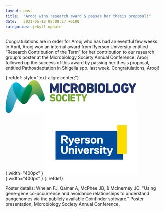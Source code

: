```yaml
---
layout: post
title:  "Arooj wins research award & passes her thesis proposal!"
date:   2021-05-12 08:08:27 +0100
categories: jekyll update
---
```

Congratulations are in order for Arooj who has had an eventful few weeks. In April, Arooj won an internal award from Ryerson University entitled “Research Contribution of the Term” for her contribution to our research group's poster at the Microbiology Society Annual Conference.  Arooj followed up the success of this award by passing her thesis proposal, entitled Pathoadaptation in Shigella spp. last week. Congratulations, Arooj!

{:refdef: style="text-align: center;"}
![image](/assets/images/posts/microbiology-society-logo.jpeg){:width="400px" }
![image](/assets/images/posts/ryerson-university-logo.jpeg){:width="400px" }
{: refdef}

Poster details: Whelan FJ, Qamar A, McPhee JB, & McInerney JO. "Using gene-gene co-occurrence and avoidance relationships to understand pangenomes via the publicly available Coinfinder software." Poster presentation, Microbiology Society Annual Conference.
